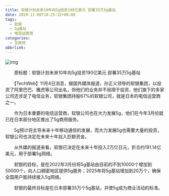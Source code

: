 ```yaml
---
title: 软银计划未来10年向5g投资190亿美元 部署35万5g基站
date: 2020-11-08T18:25:32+08:00
tags:
  - 软银
  - 5g基站
  - 电信运营商
categories:
  - 互联网
abbrlink:
---
```


![img](https://cdn.jsdelivr.net/gh/yakeing/Documentation@main/Hexo/images/6336-kcieywa1742702.jpg)

　　原标题：软银计划未来10年向5g投资190亿美元 部署35万5g基站

　　【TechWeb】11月4日消息，据国外媒体报道，孙正义领导的软银集团，以投资了阿里巴巴、雅虎等公司出名，但他们的业务并不局限于投资，他们旗下的多家公司还涉足了电信业务，软银集团持股67%的软银公司，就是日本的电信运营商之一。

　　作为日本重要的电信运营商，软银公司也在大力发展5g，他们在今年3月份就已在日本部分地区推出了5g商用服务。

　　5g预计将主导未来十年移动通信的发展，而大力发展5g也需要大量的投资，软银公司也决定在未来十年投入巨额资金。

　　从外媒的报道来看，软银已决定在未来十年投入2万亿日元，折合约191.14亿美元，用于部署5g网络。

　　软银的目标，是在2022年3月份将5g基站由目前的不到10000个增加到50000个，向人口稠密地区提供5g服务；2025年将5g基站增加到20万个，确保全国用户能持续接入5g网络。

　　软银的最终目标是在日本部署35万个5g基站，并使5g成为商业活动的标准。